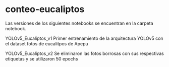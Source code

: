 # conteo-eucaliptos


Las versiones de los siguientes notebooks se encuentran en la carpeta notebook.

YOLOv5_Eucaliptos_v1
Primer entrenamiento de la arquitectura YOLOv5 con el dataset fotos de eucalitpos de Apepu


YOLOv5_Eucaliptos_v2
Se eliminaron las fotos borrosas con sus respectivas etiquetas y se utilizaron 50 epochs

